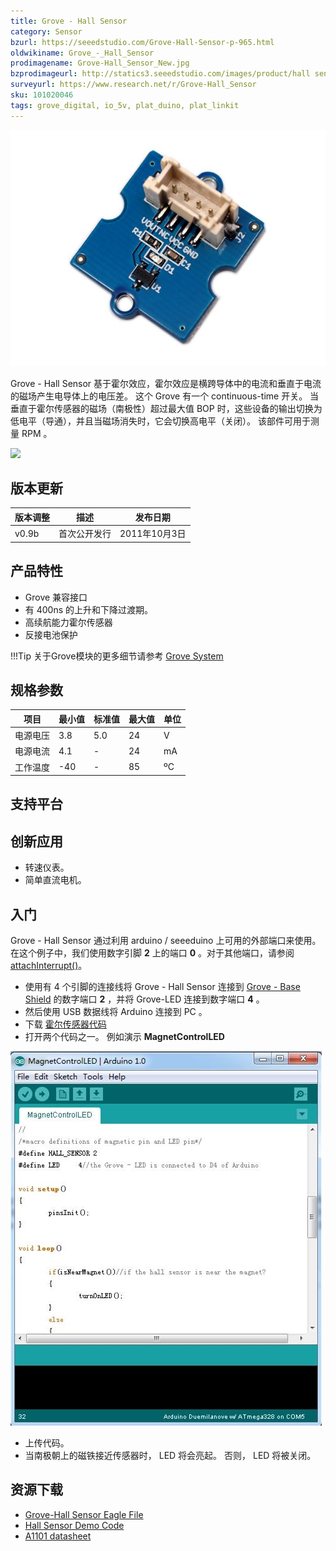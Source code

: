 ```yaml
---
title: Grove - Hall Sensor
category: Sensor
bzurl: https://seeedstudio.com/Grove-Hall-Sensor-p-965.html
oldwikiname: Grove_-_Hall_Sensor
prodimagename: Grove-Hall_Sensor_New.jpg
bzprodimageurl: http://statics3.seeedstudio.com/images/product/hall sensor.jpg
surveyurl: https://www.research.net/r/Grove-Hall_Sensor
sku: 101020046
tags: grove_digital, io_5v, plat_duino, plat_linkit
---
```


![](https://raw.githubusercontent.com/SeeedDocument/Grove-Hall_Sensor/master/img/Grove-Hall_Sensor_New.jpg)

Grove - Hall Sensor 基于霍尔效应，霍尔效应是横跨导体中的电流和垂直于电流的磁场产生电导体上的电压差。 这个 Grove 有一个 continuous-time 开关。 当垂直于霍尔传感器的磁场（南极性）超过最大值 BOP 时，这些设备的输出切换为低电平（导通），并且当磁场消失时，它会切换高电平（关闭）。 该部件可用于测量 RPM 。

[![](https://github.com/SeeedDocument/wiki_chinese/raw/master/docs/images/click_to_buy.PNG)](https://item.taobao.com/item.htm?spm=a1z10.3-c.w4002-11172317909.10.15f3e5efluXnfn&id=45555333014)


版本更新
---------------

| 版本调整 | 描述         | 发布日期    |
|----------|------------------------|------------|
| v0.9b    | 首次公开发行 | 2011年10月3日|


产品特性
--------

- Grove 兼容接口
- 有 400ns 的上升和下降过渡期。
- 高续航能力霍尔传感器
- 反接电池保护

!!!Tip
    关于Grove模块的更多细节请参考 [Grove System](http://seeed.wiki/Grove_System/)


规格参数
-------------

| 项目                 | 最小值 | 标准值 | 最大值 |单位 |
|-----------------------|-----|---------|-----|------|
| 电源电压       | 3.8 | 5.0     | 24  | V    |
| 电源电流       | 4.1 | -       | 24  | mA   |
| 工作温度 | -40 | -       | 85  | ºC   |

支持平台
-------------------

创新应用
-----------------

- 转速仪表。
- 简单直流电机。

入门
---------------

 Grove - Hall Sensor 通过利用 arduino / seeeduino 上可用的外部端口来使用。 在这个例子中，我们使用数字引脚 **2** 上的端口 **0** 。对于其他端口，请参阅 [attachInterrupt()](http://www.arduino.cc/en/Reference/AttachInterrupt)。

- 使用有 4 个引脚的连接线将 Grove - Hall Sensor 连接到 [Grove - Base Shield](https://item.taobao.com/item.htm?spm=a1z10.3-c.w4002-11172317909.10.3ff19e11crrag2&id=520233320144) 的数字端口 **2** ，并将 Grove-LED 连接到数字端口 **4** 。
- 然后使用 USB 数据线将 Arduino 连接到 PC 。
- 下载 [霍尔传感器代码](https://raw.githubusercontent.com/SeeedDocument/Grove-Hall_Sensor/master/res/Grove-Hall_Sensor_Demo_Code.zip)
- 打开两个代码之一。 例如演示 **MagnetControlLED**

![](https://raw.githubusercontent.com/SeeedDocument/Grove-Hall_Sensor/master/img/Hall_Sensor_Demo_Code.jpg)

- 上传代码。
- 当南极朝上的磁铁接近传感器时， LED 将会亮起。 否则， LED 将被关闭。

资源下载
---------

-   [Grove-Hall Sensor Eagle File](https://raw.githubusercontent.com/SeeedDocument/Grove-Hall_Sensor/master/res/Twig_Hall_Sensor_v0.9b.zip)
-   [Hall Sensor Demo Code](https://raw.githubusercontent.com/SeeedDocument/Grove-Hall_Sensor/master/res/Grove-Hall_Sensor_Demo_Code.zip)
-   [A1101 datasheet](http://www.allegromicro.com/en/Products/Part_Numbers/1101/1101.pdf)


<!-- This Markdown file was created from http://www.seeedstudio.com/wiki/Grove_-_Hall_Sensor -->
